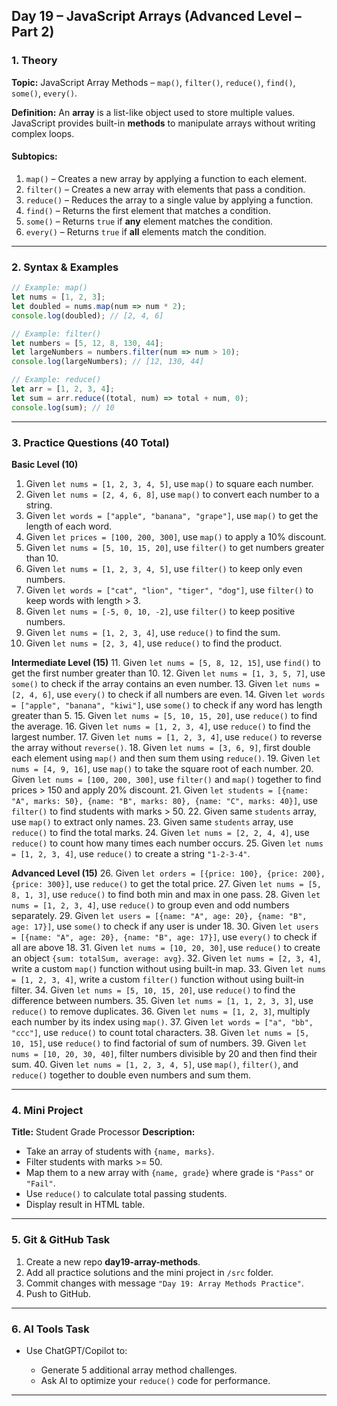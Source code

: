 
## **Day 19 – JavaScript Arrays (Advanced Level – Part 2)**

### **1. Theory**

**Topic:** JavaScript Array Methods – `map()`, `filter()`, `reduce()`, `find()`, `some()`, `every()`.

**Definition:**
An **array** is a list-like object used to store multiple values.
JavaScript provides built-in **methods** to manipulate arrays without writing complex loops.

#### **Subtopics:**

1. `map()` – Creates a new array by applying a function to each element.
2. `filter()` – Creates a new array with elements that pass a condition.
3. `reduce()` – Reduces the array to a single value by applying a function.
4. `find()` – Returns the first element that matches a condition.
5. `some()` – Returns `true` if **any** element matches the condition.
6. `every()` – Returns `true` if **all** elements match the condition.

---

### **2. Syntax & Examples**

```javascript
// Example: map()
let nums = [1, 2, 3];
let doubled = nums.map(num => num * 2);
console.log(doubled); // [2, 4, 6]

// Example: filter()
let numbers = [5, 12, 8, 130, 44];
let largeNumbers = numbers.filter(num => num > 10);
console.log(largeNumbers); // [12, 130, 44]

// Example: reduce()
let arr = [1, 2, 3, 4];
let sum = arr.reduce((total, num) => total + num, 0);
console.log(sum); // 10
```

---

### **3. Practice Questions (40 Total)**

**Basic Level (10)**

1. Given `let nums = [1, 2, 3, 4, 5]`, use `map()` to square each number.
2. Given `let nums = [2, 4, 6, 8]`, use `map()` to convert each number to a string.
3. Given `let words = ["apple", "banana", "grape"]`, use `map()` to get the length of each word.
4. Given `let prices = [100, 200, 300]`, use `map()` to apply a 10% discount.
5. Given `let nums = [5, 10, 15, 20]`, use `filter()` to get numbers greater than 10.
6. Given `let nums = [1, 2, 3, 4, 5]`, use `filter()` to keep only even numbers.
7. Given `let words = ["cat", "lion", "tiger", "dog"]`, use `filter()` to keep words with length > 3.
8. Given `let nums = [-5, 0, 10, -2]`, use `filter()` to keep positive numbers.
9. Given `let nums = [1, 2, 3, 4]`, use `reduce()` to find the sum.
10. Given `let nums = [2, 3, 4]`, use `reduce()` to find the product.

**Intermediate Level (15)**
11\. Given `let nums = [5, 8, 12, 15]`, use `find()` to get the first number greater than 10.
12\. Given `let nums = [1, 3, 5, 7]`, use `some()` to check if the array contains an even number.
13\. Given `let nums = [2, 4, 6]`, use `every()` to check if all numbers are even.
14\. Given `let words = ["apple", "banana", "kiwi"]`, use `some()` to check if any word has length greater than 5.
15\. Given `let nums = [5, 10, 15, 20]`, use `reduce()` to find the average.
16\. Given `let nums = [1, 2, 3, 4]`, use `reduce()` to find the largest number.
17\. Given `let nums = [1, 2, 3, 4]`, use `reduce()` to reverse the array without `reverse()`.
18\. Given `let nums = [3, 6, 9]`, first double each element using `map()` and then sum them using `reduce()`.
19\. Given `let nums = [4, 9, 16]`, use `map()` to take the square root of each number.
20\. Given `let nums = [100, 200, 300]`, use `filter()` and `map()` together to find prices > 150 and apply 20% discount.
21\. Given `let students = [{name: "A", marks: 50}, {name: "B", marks: 80}, {name: "C", marks: 40}]`, use `filter()` to find students with marks > 50.
22\. Given same `students` array, use `map()` to extract only names.
23\. Given same `students` array, use `reduce()` to find the total marks.
24\. Given `let nums = [2, 2, 4, 4]`, use `reduce()` to count how many times each number occurs.
25\. Given `let nums = [1, 2, 3, 4]`, use `reduce()` to create a string `"1-2-3-4"`.

**Advanced Level (15)**
26\. Given `let orders = [{price: 100}, {price: 200}, {price: 300}]`, use `reduce()` to get the total price.
27\. Given `let nums = [5, 8, 1, 3]`, use `reduce()` to find both min and max in one pass.
28\. Given `let nums = [1, 2, 3, 4]`, use `reduce()` to group even and odd numbers separately.
29\. Given `let users = [{name: "A", age: 20}, {name: "B", age: 17}]`, use `some()` to check if any user is under 18.
30\. Given `let users = [{name: "A", age: 20}, {name: "B", age: 17}]`, use `every()` to check if all are above 18.
31\. Given `let nums = [10, 20, 30]`, use `reduce()` to create an object `{sum: totalSum, average: avg}`.
32\. Given `let nums = [2, 3, 4]`, write a custom `map()` function without using built-in map.
33\. Given `let nums = [1, 2, 3, 4]`, write a custom `filter()` function without using built-in filter.
34\. Given `let nums = [5, 10, 15, 20]`, use `reduce()` to find the difference between numbers.
35\. Given `let nums = [1, 1, 2, 3, 3]`, use `reduce()` to remove duplicates.
36\. Given `let nums = [1, 2, 3]`, multiply each number by its index using `map()`.
37\. Given `let words = ["a", "bb", "ccc"]`, use `reduce()` to count total characters.
38\. Given `let nums = [5, 10, 15]`, use `reduce()` to find factorial of sum of numbers.
39\. Given `let nums = [10, 20, 30, 40]`, filter numbers divisible by 20 and then find their sum.
40\. Given `let nums = [1, 2, 3, 4, 5]`, use `map()`, `filter()`, and `reduce()` together to double even numbers and sum them.

---

### **4. Mini Project**

**Title:** Student Grade Processor
**Description:**

* Take an array of students with `{name, marks}`.
* Filter students with marks >= 50.
* Map them to a new array with `{name, grade}` where grade is `"Pass"` or `"Fail"`.
* Use `reduce()` to calculate total passing students.
* Display result in HTML table.

---

### **5. Git & GitHub Task**

1. Create a new repo **day19-array-methods**.
2. Add all practice solutions and the mini project in `/src` folder.
3. Commit changes with message `"Day 19: Array Methods Practice"`.
4. Push to GitHub.

---

### **6. AI Tools Task**

* Use ChatGPT/Copilot to:

  * Generate 5 additional array method challenges.
  * Ask AI to optimize your `reduce()` code for performance.

---


